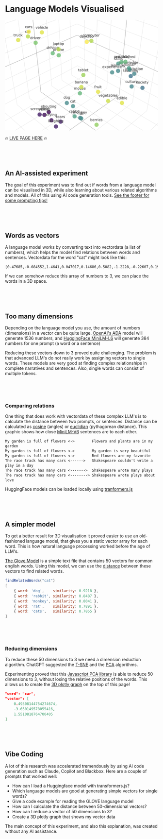 # Language Models Visualised

![cloud](./images/cloud.png)

🔥 [LIVE PAGE HERE](https://kokodoko.github.io/llm-3d/) 🔥

<br><bR><bR>

## An AI-assisted experiment

The goal of this experiment was to find out if words from a language model can be visualised in 3D, while also learning about various related algorithms and models. All of this using AI code generation tools. [See the footer for some prompting tips!](#footer)

<br><bR><bR>

## Words as vectors

A language model works by converting text into vectordata (a list of numbers), which helps the model find relations between words and sentences. Vectordata for the word "cat" might look like this:

```
[0.47685,-0.084552,1.4641,0.047017,0.14686,0.5082,-1.2228,-0.22607,0.19306,-0.29756,...etc]
```
If we can somehow reduce this array of numbers to 3, we can place the words in a 3D space.

<br><bR><bR>


## Too many dimensions

Depending on the language model you use, the amount of numbers (dimensions) in a vector can be quite large. [OpenAI's ADA](https://platform.openai.com/docs/guides/embeddings) model will generate 1536 numbers, and [HuggingFace MiniLM-L6](https://huggingface.co/sentence-transformers/all-MiniLM-L6-v2) will generate 384 numbers for one prompt (a word or a sentence)

Reducing these vectors down to 3 proved quite challenging. The problem is that advanced LLM's do not really work by assigning vectors to single words. These models are very good at finding complex relationships in complete narratives and sentences. Also, single words can consist of multiple tokens.

<br><bR><bR>


### Comparing relations

One thing that does work with vectordata of these complex LLM's is to calculate the distance between two prompts, or sentences. Distance can be calculated as [cosine](https://en.wikipedia.org/wiki/Cosine_similarity) (angles) or [euclidian](https://en.wikipedia.org/wiki/Euclidean_distance) (pythagorean distance). This graphic shows how close [MiniLM-V6](https://huggingface.co/sentence-transformers/all-MiniLM-L6-v2) sentences are to each other.

```
My garden is full of flowers <->        Flowers and plants are in my garden 
My garden is full of flowers <->        My garden is very beautiful         
My garden is full of flowers <->        Red flowers are my favorite 
The race track has many cars <------>   Shakespeare couldn't write a play in a day
The race track has many cars <------->  Shakespeare wrote many plays 
The race track has many cars <--------> Shakespeare wrote plays about love 
```

HuggingFace models can be loaded locally using [tranformers.js](https://huggingface.co/docs/hub/en/transformers-js)

<br><bR><bR>


## A simpler model

To get a better result for 3D visualisation it proved easier to use an old-fashioned language model, that gives you a static vector array for each word. This is how natural language processing worked before the age of LLM's.

[The Glove Model](https://nlp.stanford.edu/projects/glove/) is a simple text file that contains 50 vectors for common english words. Using this model, we can use the [distance](https://en.wikipedia.org/wiki/Cosine_similarity) between these vectors to find related words.

```javascript
findRelatedWords("cat")
[
    { word: 'dog',    similarity: 0.9218 },
    { word: 'rabbit', similarity: 0.8487 },
    { word: 'monkey', similarity: 0.8041 },
    { word: 'rat',    similarity: 0.7891 },
    { word: 'cats',   similarity: 0.7865 }
]
```

<br><bR><bR>


### Reducing dimensions

To reduce these 50 dimensions to 3 we need a dimension reduction algorithm. ChatGPT suggested the [T-SNE](https://en.wikipedia.org/wiki/T-distributed_stochastic_neighbor_embedding) and the [PCA](https://en.wikipedia.org/wiki/Principal_component_analysis) algorithms.

Experimenting proved that this [Javascript PCA library](https://github.com/mljs/pca) is able to reduce 50 dimensions to 3, without losing the relative positions of the words. This allows us to create the [3D plotly graph](https://plotly.com/javascript/) on the top of this page!

```json
"word": "car",
"vector": [
    0.49308144754274674,
    -3.650149578055416,
    1.5510818764700405
]
```

<br><bR><bR>


## Vibe Coding

A lot of this research was accelerated tremendously by using AI code generation such as Claude, Copilot and Blackbox. Here are a couple of prompts that worked well:

- How can I load a Huggingface model with transformers.js?
- Which language models are good at generating simple vectors for single words?
- Give a code example for reading the GLOVE language model
- How can I calculate the distance between 50-dimensional vectors?
- How can I reduce a vector of 50 dimensions to 3?
- Create a 3D plotly graph that shows my vector data

The main concept of this experiment, and also this explanation, was created without any AI assistance.